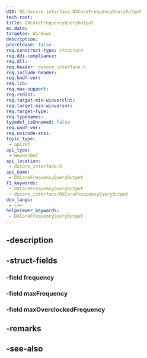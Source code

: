 ```yaml
---
UID: NS:dxcore_interface.DXCoreFrequencyQueryOutput
tech.root: 
title: DXCoreFrequencyQueryOutput
ms.date: 
targetos: Windows
description: 
prerelease: false
req.construct-type: structure
req.ddi-compliance: 
req.dll: 
req.header: dxcore_interface.h
req.include-header: 
req.kmdf-ver: 
req.lib: 
req.max-support: 
req.redist: 
req.target-min-winverclnt: 
req.target-min-winversvr: 
req.target-type: 
req.typenames: 
typedef_isUnnamed: false
req.umdf-ver: 
req.unicode-ansi: 
topic_type:
 - apiref
api_type:
 - HeaderDef
api_location:
 - dxcore_interface.h
api_name:
 - DXCoreFrequencyQueryOutput
f1_keywords:
 - DXCoreFrequencyQueryOutput
 - dxcore_interface/DXCoreFrequencyQueryOutput
dev_langs:
 - c++
helpviewer_keywords:
 - DXCoreFrequencyQueryOutput
---
```


## -description

## -struct-fields

### -field frequency

### -field maxFrequency

### -field maxOverclockedFrequency

## -remarks

## -see-also

